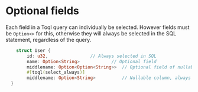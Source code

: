 
# Optional fields
Each field in a Toql query can individually be selected. However fields must be `Option<>` for this, otherwise they will always be selected in the SQL statement, regardless of the query.



```rust
 	struct User {
		id: u32,				// Always selected in SQL
		name: Option<String>			// Optional field
		middlename: Option<Option<String>>	// Optional field of nullable column
		#[toql(select_always)]
		middlename: Option<String>  		// Nullable column, always selected in SQL
  }
```
